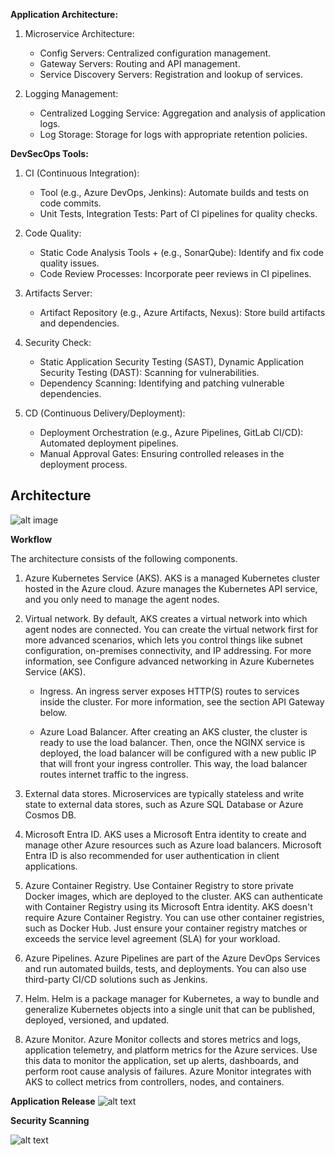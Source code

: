 **Application Architecture:**
1. Microservice Architecture:

    + Config Servers: Centralized configuration management.
    + Gateway Servers: Routing and API management.
    + Service Discovery Servers: Registration and lookup of services.
2. Logging Management:

    + Centralized Logging Service: Aggregation and analysis of application logs.
    + Log Storage: Storage for logs with appropriate retention policies.

**DevSecOps Tools:**
1. CI (Continuous Integration):

    + Tool (e.g., Azure DevOps, Jenkins): Automate builds and tests on code commits.
    + Unit Tests, Integration Tests: Part of CI pipelines for quality checks.

2. Code Quality:

    + Static Code Analysis Tools + (e.g., SonarQube): 
    Identify and fix code quality issues.
    + Code Review Processes: Incorporate peer reviews in CI pipelines.

3. Artifacts Server:

    + Artifact Repository (e.g., Azure Artifacts, Nexus): 
Store build artifacts and dependencies.

4. Security Check:

    +  Static Application Security Testing (SAST), Dynamic Application Security Testing (DAST): Scanning for vulnerabilities.
    + Dependency Scanning: Identifying and patching vulnerable dependencies.
5. CD (Continuous Delivery/Deployment):

    + Deployment Orchestration (e.g., Azure Pipelines, GitLab CI/CD): Automated deployment pipelines.
    + Manual Approval Gates: Ensuring controlled releases in the deployment process.


## Architecture

![alt image](https://learn.microsoft.com/en-us/azure/architecture/reference-architectures/containers/aks-microservices/images/aks.svg)

**Workflow**

The architecture consists of the following components.

1. Azure Kubernetes Service (AKS). AKS is a managed Kubernetes cluster hosted in the Azure cloud. Azure manages the Kubernetes API service, and you only need to manage the agent nodes.

2. Virtual network. By default, AKS creates a virtual network into which agent nodes are connected. You can create the virtual network first for more advanced scenarios, which lets you control things like subnet configuration, on-premises connectivity, and IP addressing. For more information, see Configure advanced networking in Azure Kubernetes Service (AKS).

    + Ingress. An ingress server exposes HTTP(S) routes to services inside the cluster. For more information, see the section API Gateway below.

    + Azure Load Balancer. After creating an AKS cluster, the cluster is ready to use the load balancer. Then, once the NGINX service is deployed, the load balancer will be configured with a new public IP that will front your ingress controller. This way, the load balancer routes internet traffic to the ingress.

3. External data stores. Microservices are typically stateless and write state to external data stores, such as Azure SQL Database or Azure Cosmos DB.

4. Microsoft Entra ID. AKS uses a Microsoft Entra identity to create and manage other Azure resources such as Azure load balancers. Microsoft Entra ID is also recommended for user authentication in client applications.

5. Azure Container Registry. Use Container Registry to store private Docker images, which are deployed to the cluster. AKS can authenticate with Container Registry using its Microsoft Entra identity. AKS doesn't require Azure Container Registry. You can use other container registries, such as Docker Hub. Just ensure your container registry matches or exceeds the service level agreement (SLA) for your workload.

6. Azure Pipelines. Azure Pipelines are part of the Azure DevOps Services and run automated builds, tests, and deployments. You can also use third-party CI/CD solutions such as Jenkins.

7. Helm. Helm is a package manager for Kubernetes, a way to bundle and generalize Kubernetes objects into a single unit that can be published, deployed, versioned, and updated.

8. Azure Monitor. Azure Monitor collects and stores metrics and logs, application telemetry, and platform metrics for the Azure services. Use this data to monitor the application, set up alerts, dashboards, and perform root cause analysis of failures. Azure Monitor integrates with AKS to collect metrics from controllers, nodes, and containers.

**Application Release**
![alt text](https://miro.medium.com/v2/resize:fit:828/format:webp/1*KarJfifaVtnaR6PDyiEb-A.jpeg)

**Security Scanning**

![alt text](https://res.cloudinary.com/practicaldev/image/fetch/s--ANE7aULC--/c_limit%2Cf_auto%2Cfl_progressive%2Cq_auto%2Cw_800/https://dev-to-uploads.s3.amazonaws.com/uploads/articles/cxy0j26mqjn17vqwgqyw.png)